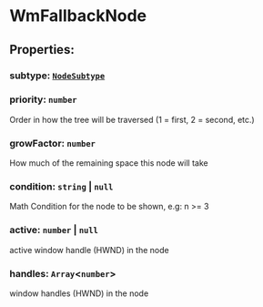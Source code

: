 # **WmFallbackNode**
## **Properties**:
### subtype: [`NodeSubtype`](./NodeSubtype)
### priority: `number`
Order in how the tree will be traversed (1 = first, 2 = second, etc.)
### growFactor: `number`
How much of the remaining space this node will take
### condition: `string` | `null`
Math Condition for the node to be shown, e.g: n >= 3
### active: `number` | `null`
active window handle (HWND) in the node
### handles: `Array`<`number`>
window handles (HWND) in the node